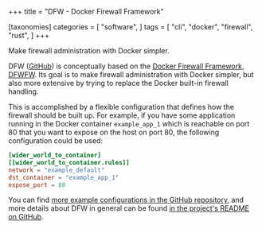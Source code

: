 +++
title = "DFW - Docker Firewall Framework"

[taxonomies]
categories = [
    "software",
]
tags = [
    "cli",
    "docker",
    "firewall",
    "rust",
]
+++

Make firewall administration with Docker simpler.

<!-- more -->

DFW ([GitHub][github-dfw]) is conceptually based on the [Docker Firewall Framework, DFWFW][github-dfwfw].
Its goal is to make firewall administration with Docker simpler, but also more extensive by trying to replace the Docker built-in firewall handling.

This is accomplished by a flexible configuration that defines how the firewall should be built up.
For example, if you have some application running in the Docker container `example_app_1` which is reachable on port 80 that you want to expose on the host on port 80, the following configuration could be used:

```toml
[wider_world_to_container]
[[wider_world_to_container.rules]]
network = "example_default"
dst_container = "example_app_1"
expose_port = 80
```

You can find [more example configurations in the GitHub repository][github-dfw-examples], and more details about DFW in general can be found [in the project's README on GitHub][github-dfw-readme].

[github-dfw]: https://github.com/pitkley/dfw
[github-dfw-examples]: https://github.com/pitkley/dfw/tree/main/examples
[github-dfw-readme]: https://github.com/pitkley/dfw#readme
[github-dfwfw]: https://github.com/irsl/dfwfw
